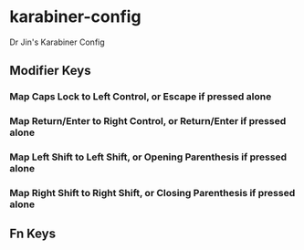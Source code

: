 # karabiner-config
Dr Jin's Karabiner Config

## Modifier Keys
### Map Caps Lock to Left Control, or Escape if pressed alone
### Map Return/Enter to Right Control, or Return/Enter if pressed alone
### Map Left Shift to Left Shift, or Opening Parenthesis if pressed alone
### Map Right Shift to Right Shift, or Closing Parenthesis if pressed alone
## Fn Keys
